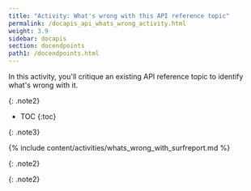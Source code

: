 ```yaml
---
title: "Activity: What's wrong with this API reference topic"
permalink: /docapis_api_whats_wrong_activity.html
weight: 3.9
sidebar: docapis
section: docendpoints
path1: /docendpoints.html
---
```


In this activity, you'll critique an existing API reference topic to identify what's wrong with it.

{: .note2}

* TOC
{:toc}

{: .note3}

{% include content/activities/whats_wrong_with_surfreport.md %}

{: .note2}

{: .note2}
